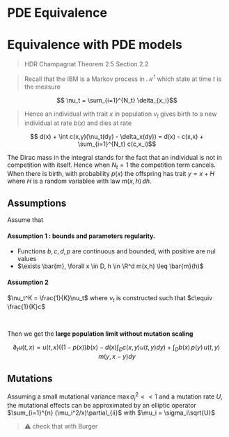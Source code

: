 # PDE Equivalence
# Equivalence with PDE models
> HDR Champagnat Theorem 2.5 Section 2.2

> Recall that the IBM is a Markov process in $`\mathcal{M}^1`$ which state at time $`t`$ is the measure
```math
    \nu_t = \sum_{i=1}^{N_t} \delta_{x_i}
```

> Hence an individual with trait $`x`$ in population $`\nu_t`$ gives birth to a new individual at rate $`b(x)`$ and dies at rate
```math
    d(x) + \int c(x,y)(\nu_t(dy) - \delta_x(dy)) = d(x) - c(x,x) + \sum_{i=1}^{N_t} c(c,x_i)
```
The Dirac mass in the integral stands for the fact that an individual is not in competition with itself. Hence when $`N_t = 1`$ the competition term cancels. When there is birth,  with probability $`p(x)`$ the offspring has trait $`y = x + H`$ where $`H`$ is a random variablee with law $`m(x,h)\,dh`$.

## Assumptions
Assume that
#### Assumption 1 : bounds and parameters regularity.
- Functions $`b,c,d,p`$ are continuous and bounded, with positive are nul values
- $`\exists \bar{m}, \forall x \in D, h \in \R^d m(x,h) \leq \bar{m}(h)`$

#### Assumption 2
$`\nu_t^K = \frac{1}{K}\nu_t`$ where $`\nu_t`$ is constructed such that $`c\equiv \frac{1}{K}c`$


 

Then we get the **large population limit without mutation scaling**

```math
    \partial_t u(t,x) = u(t,x) \left((1-p(x))b(x) -d(x) \int_D c(x,y) u(t,y) dy\right) + \int_D b(x) \, p(y) \, u(t,y) \, m(y,x-y)dy
```


## Mutations
Assuming a small mutational variance $`\max \sigma^2_i << 1`$ and a mutation rate $`U`$, the mutational effects can be approximated by an elliptic operator $`\sum_{i=1}^{n} (\mu_i^2/x)\partial_{ii}`$ with $`\mu_i = \sigma_i\sqrt{U}`$
> :warning: check that with Burger

